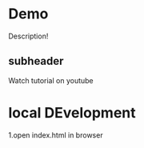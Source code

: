 # Demo

Description!

## subheader

Watch tutorial on youtube

# local DEvelopment
1.open index.html in browser